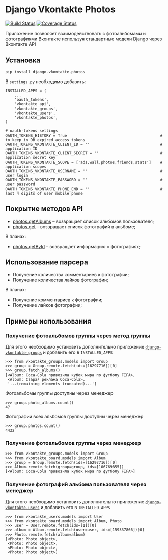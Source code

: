 # Django Vkontakte Photos

[![Build Status](https://travis-ci.org/ramusus/django-vkontakte-photos.png?branch=master)](https://travis-ci.org/ramusus/django-vkontakte-photos) [![Coverage Status](https://coveralls.io/repos/ramusus/django-vkontakte-photos/badge.png?branch=master)](https://coveralls.io/r/ramusus/django-vkontakte-photos)

Приложение позволяет взаимодействовать с фотоальбомами и фотографиями Вконтакте используя стандартные модели Django через Вконтакте API

## Установка

    pip install django-vkontakte-photos

В `settings.py` необходимо добавить:

    INSTALLED_APPS = (
        ...
        'oauth_tokens',
        'vkontakte_api',
        'vkontakte_groups',
        'vkontakte_users',
        'vkontakte_photos',
    )

    # oauth-tokens settings
    OAUTH_TOKENS_HISTORY = True                                         # to keep in DB expired access tokens
    OAUTH_TOKENS_VKONTAKTE_CLIENT_ID = ''                               # application ID
    OAUTH_TOKENS_VKONTAKTE_CLIENT_SECRET = ''                           # application secret key
    OAUTH_TOKENS_VKONTAKTE_SCOPE = ['ads,wall,photos,friends,stats']    # application scopes
    OAUTH_TOKENS_VKONTAKTE_USERNAME = ''                                # user login
    OAUTH_TOKENS_VKONTAKTE_PASSWORD = ''                                # user password
    OAUTH_TOKENS_VKONTAKTE_PHONE_END = ''                               # last 4 digits of user mobile phone

## Покрытие методов API

* [photos.getAlbums](http://vk.com/developers.php?oid=-1&p=photos.getAlbums) – возвращает список альбомов пользователя;
* [photos.get](http://vk.com/developers.php?oid=-1&p=photos.get) – возвращает список фотографий в альбоме;

В планах:

* [photos.getById](http://vk.com/developers.php?oid=-1&p=photos.getById) – возвращает информацию о фотографиях;

## Использование парсера

* Получение количества комментариев к фотографии;
* Получение количества лайков фотографии;

В планах:

* Получение комментариев к фотографии;
* Получение лайков фотографии;

## Примеры использования

### Получение фотоальбомов группы через метод группы

Для этого необходимо установить дополнительно приложение
[`django-vkontakte-groups`](http://github.com/ramusus/django-vkontakte-groups/) и добавить его в `INSTALLED_APPS`

    >>> from vkontakte_groups.models import Group
    >>> group = Group.remote.fetch(ids=[16297716])[0]
    >>> group.fetch_albums()
    [<Album: Coca-Cola привозила кубок мира по футболу FIFA>,
     <Album: Старая реклама Coca-Cola>,
     '...(remaining elements truncated)...']

Фотоальбомы группы доступны через менеджер

    >>> group.photo_albums.count()
    47

Фотографии всех альбомов группы доступны через менеджер

    >>> group.photos.count()
    4432

### Получение фотоальбомов группы через менеджер

    >>> from vkontakte_groups.models import Group
    >>> from vkontakte_board.models import Album
    >>> group = Group.remote.fetch(ids=[16297716])[0]
    >>> Album.remote.fetch(group=group, ids=[106769855])
    [<Album: Coca-Cola привозила кубок мира по футболу FIFA>]

### Получение фотографий альбома пользователя через менеджер

Для этого необходимо установить дополнительно приложение
[`django-vkontakte-users`](http://github.com/ramusus/django-vkontakte-users/) и добавить его в `INSTALLED_APPS`

    >>> from vkontakte_users.models import User
    >>> from vkontakte_board.models import Album, Photo
    >>> user = User.remote.fetch(ids=[1])[0]
    >>> album = Album.remote.fetch(user=user, ids=[159337866])[0]
    >>> Photo.remote.fetch(album=album)
    [<Photo: Photo object>,
     <Photo: Photo object>,
     <Photo: Photo object>,
     <Photo: Photo object>]